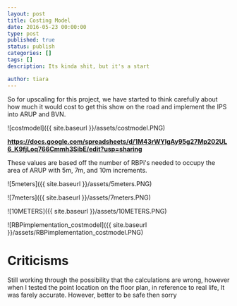 ```yaml
---
layout: post
title: Costing Model
date: 2016-05-23 00:00:00
type: post
published: true
status: publish
categories: []
tags: []
description: Its kinda shit, but it's a start

author: tiara
---
```

So for upscaling for this project, we have started to think carefully about how much it would cost to get this show on the road and implement the IPS into ARUP and BVN. 

![costmodel]({{ site.baseurl }}/assets/costmodel.PNG)

<b>https://docs.google.com/spreadsheets/d/1M43rWYlgAy95g27Mp202UL6_K9fjLoq766Cmmh3SibE/edit?usp=sharing</b>

These values are based off the number of RBPi's needed to occupy the area of ARUP with 5m, 7m, and 10m increments. 

![5meters]({{ site.baseurl }}/assets/5meters.PNG)

![7meters]({{ site.baseurl }}/assets/7meters.PNG)

![10METERS]({{ site.baseurl }}/assets/10METERS.PNG)

![RBPimplementation_costmodel]({{ site.baseurl }}/assets/RBPimplementation_costmodel.PNG)


# Criticisms

Still working through the possibility that the calculations are wrong, however when I tested the point location on the floor plan, in reference to real life, It was farely accurate. However, better to be safe then sorry






